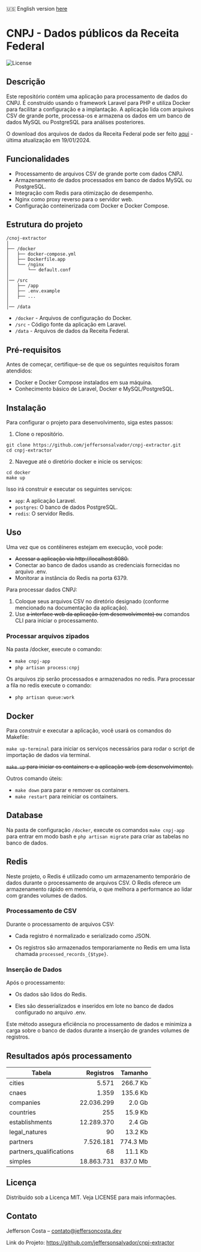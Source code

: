 🇺🇸 English version [here](README.en.md)

# CNPJ - Dados públicos da Receita Federal

![License](https://img.shields.io/badge/license-MIT-blue.svg)

## Descrição

Este repositório contém uma aplicação para processamento de dados do CNPJ. É construído usando o framework Laravel para PHP e utiliza Docker para facilitar a configuração e a implantação. A aplicação lida com arquivos CSV de grande porte, processa-os e armazena os dados em um banco de dados MySQL ou PostgreSQL para análises posteriores.

O download dos arquivos de dados da Receita Federal pode ser feito [aqui](https://dados.gov.br/dados/conjuntos-dados/cadastro-nacional-da-pessoa-juridica---cnpj) - 
última atualização em 19/01/2024.

## Funcionalidades
- Processamento de arquivos CSV de grande porte com dados CNPJ.
- Armazenamento de dados processados em banco de dados MySQL ou PostgreSQL.
- Integração com Redis para otimização de desempenho.
- Nginx como proxy reverso para o servidor web.
- Configuração conteinerizada com Docker e Docker Compose.

## Estrutura do projeto

```
/cnoj-extractor
│
├── /docker
│   ├── docker-compose.yml
│   ├── Dockerfile.app
│   └── /nginx
│       └── default.conf
│
│── /src
│   ├── /app
│   ├── .env.example
│   ├── ...
│
│── /data
```

- `/docker` - Arquivos de configuração do Docker.
- `/src` - Código fonte da aplicação em Laravel.
- `/data` - Arquivos de dados da Receita Federal.

## Pré-requisitos
Antes de começar, certifique-se de que os seguintes requisitos foram atendidos:

- Docker e Docker Compose instalados em sua máquina.
- Conhecimento básico de Laravel, Docker e MySQL/PostgreSQL.
  
## Instalação
Para configurar o projeto para desenvolvimento, siga estes passos:

1. Clone o repositório.
```
git clone https://github.com/jeffersonsalvador/cnpj-extractor.git
cd cnpj-extractor
```

2. Navegue até o diretório docker e inicie os serviços:
```
cd docker
make up
```

Isso irá construir e executar os seguintes serviços:

- `app`: A aplicação Laravel.
- `postgres`: O banco de dados PostgreSQL.
- `redis`: O servidor Redis.

## Uso
Uma vez que os contêineres estejam em execução, você pode:

- <strike>Acessar a aplicação via http://localhost:8080.</strike>
- Conectar ao banco de dados usando as credenciais fornecidas no arquivo .env.
- Monitorar a instância do Redis na porta 6379.

Para processar dados CNPJ:

1. Coloque seus arquivos CSV no diretório designado (conforme mencionado na documentação da aplicação).
2. Use <strike>a interface web da aplicação (em desenvolvimento) ou</strike> comandos CLI para iniciar o processamento.

### Processar arquivos zipados

Na pasta /docker, execute o comando:

- `make cnpj-app`
- `php artisan process:cnpj`

Os arquivos zip serão processados e armazenados no redis. 
Para processar a fila no redis execute o comando:

- `php artisan queue:work`

## Docker

Para construir e executar a aplicação, você usará os comandos do Makefile:

`make up-terminal` para iniciar os serviços necessários para rodar o script de importação de dados via terminal.

<strike>`make up` para iniciar os containers e a aplicação web (em desenvolvimento).</strike>

Outros comando úteis:

- `make down` para parar e remover os containers.
- `make restart` para reiniciar os containers.

## Database

Na pasta de configuração `/docker`, execute os comandos `make cnpj-app` para entrar em modo bash e `php artisan migrate` para criar as tabelas no banco de dados.

## Redis

Neste projeto, o Redis é utilizado como um armazenamento temporário de dados durante o processamento de arquivos CSV. O Redis oferece um armazenamento rápido em memória, o que melhora a performance ao lidar com grandes volumes de dados.

### Processamento de CSV

Durante o processamento de arquivos CSV:

- Cada registro é normalizado e serializado como JSON.

- Os registros são armazenados temporariamente no Redis em uma lista chamada `processed_records_{$type}`.

### Inserção de Dados

Após o processamento:

- Os dados são lidos do Redis.

- Eles são desserializados e inseridos em lote no banco de dados configurado no arquivo .env.

Este método assegura eficiência no processamento de dados e minimiza a carga sobre o banco de dados durante a inserção de grandes volumes de registros.

## Resultados após processamento

| Tabela         |  Registros |  Tamanho |
|----------------|-----------:|---------:|
| cities         |      5.571 | 266.7 Kb |
| cnaes          |      1.359 | 135.6 Kb |
| companies      | 22.036.299 |   2.0 Gb |
| countries      |        255 |  15.9 Kb |
| establishments | 12.289.370 |   2.4 Gb |
| legal_natures  |         90 |  13.2 Kb |
| partners       |  7.526.181 | 774.3 Mb |
| partners_qualifications |         68 |  11.1 Kb |
| simples | 18.863.731 | 837.0 Mb |

## Licença
Distribuído sob a Licença MIT. Veja LICENSE para mais informações.

## Contato
Jefferson Costa – contato@jeffersoncosta.dev

Link do Projeto: https://github.com/jeffersonsalvador/cnpj-extractor